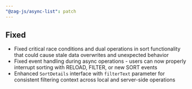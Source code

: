 ```yaml
---
"@zag-js/async-list": patch
---
```


## Fixed

- Fixed critical race conditions and dual operations in sort functionality that could cause stale data overwrites and
  unexpected behavior
- Fixed event handling during async operations - users can now properly interrupt sorting with RELOAD, FILTER, or new
  SORT events
- Enhanced `SortDetails` interface with `filterText` parameter for consistent filtering context across local and
  server-side operations
